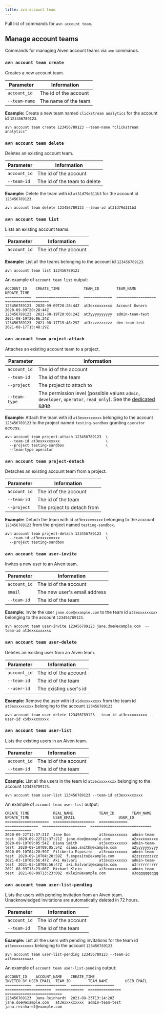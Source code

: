 ```yaml
---
title: avn account team
---
```


Full list of commands for `avn account team`.

## Manage account teams

Commands for managing Aiven account teams via `avn` commands.

### `avn account team create`

Creates a new account team.

| Parameter     | Information           |
| ------------- | --------------------- |
| `account_id`  | The id of the account |
| `--team-name` | The name of the team  |

**Example:** Create a new team named `clickstream analytics` for the
account id `123456789123`.

```
avn account team create 123456789123 --team-name "clickstream analytics"
```

### `avn account team delete`

Deletes an existing account team.

| Parameter    | Information                  |
| ------------ | ---------------------------- |
| `account_id` | The id of the account        |
| `--team-id`  | The id of the team to delete |

**Example:** Delete the team with id `at31d79d311b3` for the account id
`123456789123`.

```
avn account team delete 123456789123 --team-id at31d79d311b3
```

### `avn account team list`

Lists an existing account teams.

| Parameter    | Information           |
| ------------ | --------------------- |
| `account_id` | The id of the account |

**Example:** List all the teams belonging to the account id
`123456789123`.

```
avn account team list 123456789123
```

An example of `account team list` output:

``` text
ACCOUNT_ID    CREATE_TIME           TEAM_ID        TEAM_NAME           UPDATE_TIME
============  ====================  =============  ==================  ====================
123456789123  2020-09-09T20:28:44Z  at3exxxxxxxxx  Account Owners      2020-09-09T20:28:44Z
123456789123  2021-08-19T20:06:24Z  at3yyyyyyyyyy  admin-team-test     2021-08-19T20:06:24Z
123456789123  2021-08-17T15:48:29Z  at3zzzzzzzzzz  dev-team-test       2021-08-17T15:48:29Z
```

### `avn account team project-attach`

Attaches an existing account team to a project.

| Parameter     | Information                                                                                                                                                       |
| ------------- | ----------------------------------------------------------------------------------------------------------------------------------------------------------------- |
| `account_id`  | The id of the account                                                                                                                                             |
| `--team-id`   | The id of the team                                                                                                                                                |
| `--project`   | The project to attach to                                                                                                                                          |
| `--team-type` | The permission level (possible values `admin`, `developer`, `operator`, `read_only`). See the [dedicated page](/docs/platform/concepts/projects_accounts_access). |

**Example:** Attach the team with id `at3exxxxxxxxx` belonging to the
account `123456789123` to the project named `testing-sandbox` granting
`operator` access.

```
avn account team project-attach 123456789123  \
  --team-id at3exxxxxxxxx                     \
  --project testing-sandbox                   \
  --team-type operator
```

### `avn account team project-detach`

Detaches an existing account team from a project.

| Parameter    | Information                |
| ------------ | -------------------------- |
| `account_id` | The id of the account      |
| `--team-id`  | The id of the team         |
| `--project`  | The project to detach from |

**Example:** Detach the team with id `at3exxxxxxxxx` belonging to the
account `123456789123` from the project named `testing-sandbox`.

```
avn account team project-detach 123456789123  \
  --team-id at3exxxxxxxxx                     \
  --project testing-sandbox
```

### `avn account team user-invite`

Invites a new user to an Aiven team.

| Parameter    | Information                  |
| ------------ | ---------------------------- |
| `account_id` | The id of the account        |
| `email`      | The new user's email address |
| `--team-id`  | The id of the team           |

**Example:** Invite the user `jane.doe@example.com` to the team id
`at3exxxxxxxxx` belonging to the account `123456789123`.

```
avn account team user-invite 123456789123 jane.doe@example.com  --team-id at3exxxxxxxxx
```

### `avn account team user-delete`

Deletes an existing user from an Aiven team.

| Parameter    | Information            |
| ------------ | ---------------------- |
| `account_id` | The id of the account  |
| `--team-id`  | The id of the team     |
| `--user-id`  | The existing user's id |

**Example:** Remove the user with id `x5dxxxxxxxxx` from the team id
`at3exxxxxxxxx` belonging to the account `123456789123`.

```
avn account team user-delete 123456789123 --team-id at3exxxxxxxxx --user-id x5dxxxxxxxxx
```

### `avn account team user-list`

Lists the existing users in an Aiven team.

| Parameter    | Information           |
| ------------ | --------------------- |
| `account_id` | The id of the account |
| `--team-id`  | The id of the team    |

**Example:** List all the users in the team id `at3exxxxxxxxx` belonging
to the account `123456789123`.

```
avn account team user-list 123456789123 --team-id at3exxxxxxxxx
```

An example of `account team user-list` output:

``` text
CREATE_TIME           REAL_NAME            TEAM_ID        TEAM_NAME        UPDATE_TIME           USER_EMAIL                    USER_ID
====================  ===================  =============  ===============  ====================  ============================  ============
2020-09-22T12:37:21Z  Jane Doe             at3exxxxxxxxx  admin-team-test  2020-09-22T12:37:21Z  jane.doe@example.com          u2xxxxxxxxxx
2020-09-10T09:05:54Z  Diana Smith          at3exxxxxxxxx  admin-team-test  2020-09-10T09:05:54Z  diana.smith@example.com       u2yyyyyyyyyy
2020-09-10T04:28:59Z  Filiberta Esposito   at3exxxxxxxxx  admin-team-test  2020-09-10T04:28:59Z  f.esposito@example.com        u2zzzzzzzzzz
2021-03-18T08:56:47Z  Aki Halvari          at3exxxxxxxxx  admin-team-test  2021-03-18T08:56:47Z  aki.halvari@example.com       u3rrrrrrrrrr
2021-08-09T13:23:00Z  Michael Klein        at3exxxxxxxxx  admin-team-test  2021-08-09T13:23:00Z  mklein@example.com            u3qqqqqqqqqq
```

### `avn account team user-list-pending`

Lists the users with pending invitation from an Aiven team.
Unacknowledged invitations are automatically deleted in 72 hours.

| Parameter    | Information           |
| ------------ | --------------------- |
| `account_id` | The id of the account |
| `--team-id`  | The id of the team    |

**Example:** List all the users with pending invitations for the team id
`at3exxxxxxxxx` belonging to the account `123456789123`.

```
avn account team user-list-pending 123456789123 --team-id at3exxxxxxxxx
```

An example of `account team user-list-pending` output:

``` text
ACCOUNT_ID    ACCOUNT_NAME    CREATE_TIME           INVITED_BY_USER_EMAIL  TEAM_ID        TEAM_NAME        USER_EMAIL
============  ==============  ====================  =====================  =============  ===============  ==========================
123456789123  Jana Reinhardt  2021-08-23T13:14:20Z  jane.doe@example.com   at3exxxxxxxxx  admin-team-test  jana.reinhardt@example.com
```
